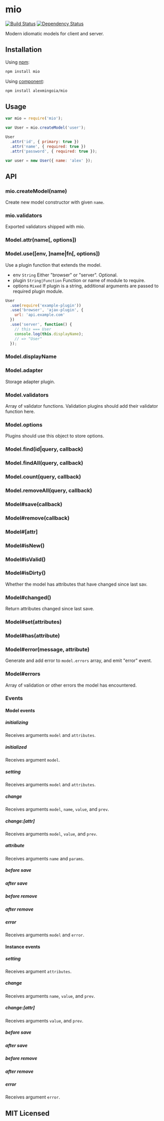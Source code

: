 # mio

[![Build Status](https://secure.travis-ci.org/alexmingoia/mio.png)](http://travis-ci.org/alexmingoia/mio) 
[![Dependency Status](https://david-dm.org/alexmingoia/mio.png)](http://david-dm.org/alexmingoia/mio)

Modern idiomatic models for client and server.

## Installation

Using [npm][0]:

```sh
npm install mio
```

Using [component][1]:

```sh
npm install alexmingoia/mio
```

## Usage

```javascript
var mio = require('mio');

var User = mio.createModel('user');

User
  .attr('id', { primary: true })
  .attr('name', { required: true })
  .attr('password', { required: true });

var user = new User({ name: 'alex' });
```

## API

### mio.createModel(name)

Create new model constructor with given `name`.

### mio.validators

Exported validators shipped with mio.

### Model.attr(name[, options])

### Model.use([env, ]name|fn[, options])

Use a plugin function that extends the model.

* env `String` Either "browser" or "server". Optional.
* plugin `String|Function` Function or name of module to require.
* options `Mixed` If plugin is a string, additional arguments are passed to
  required plugin module.

```javascript
User
  .use(require('example-plugin'))
  .use('browser', 'ajax-plugin', {
    url: 'api.example.com'
  })
  .use('server', function() {
    // this === User
    console.log(this.displayName);
    // => "User"
  });
```

### Model.displayName

### Model.adapter

Storage adapter plugin.

### Model.validators

Array of validator functions. Validation plugins should add their validator
function here.

### Model.options

Plugins should use this object to store options.

### Model.find(id|query, callback)

### Model.findAll(query, callback)

### Model.count(query, callback)

### Model.removeAll(query, callback)

### Model#save(callback)

### Model#remove(callback)

### Model#[attr]

### Model#isNew()

### Model#isValid()

### Model#isDirty()

Whether the model has attributes that have changed since last sav.

### Model#changed()

Return attributes changed since last save.

### Model#set(attributes)

### Model#has(attribute)

### Model#error(message, attribute)

Generate and add error to `model.errors` array, and emit "error" event.

### Model#errors

Array of validation or other errors the model has encountered.

### Events

#### Model events

##### initializing

Receives arguments `model` and `attributes`.

##### initialized

Receives argument `model`.

##### setting

Receives arguments `model` and `attributes`.

##### change

Receives arguments `model`, `name`, `value`, and `prev`.

##### change:[attr]

Receives arguments `model`, `value`, and `prev`.

##### attribute

Receives arguments `name` and `params`.

##### before save

##### after save

##### before remove

##### after remove

##### error

Receives arguments `model` and `error`.

#### Instance events

##### setting

Receives argument `attributes`.

##### change

Receives arguments `name`, `value`, and `prev`.

##### change:[attr]

Receives arguments `value`, and `prev`.

##### before save

##### after save

##### before remove

##### after remove

##### error

Receives argument `error`.

## MIT Licensed

[0]: https://npmjs.org/
[1]: https://github.com/component/component/

